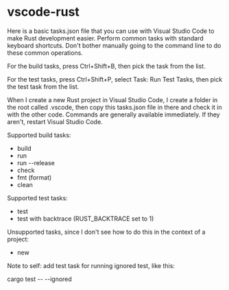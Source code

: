 # vscode-rust

Here is a basic tasks.json file that you can use with Visual Studio Code to make Rust development easier. Perform common tasks with standard keyboard shortcuts. Don't bother manually going to the command line to do these common operations.

For the build tasks, press Ctrl+Shift+B, then pick the task from the list.

For the test tasks, press Ctrl+Shift+P, select Task: Run Test Tasks, then pick the test task from the list.

When I create a new Rust project in Visual Studio Code, I create a folder in the root called .vscode, then copy this tasks.json file in there and check it in with the other code. Commands are generally available immediately. If they aren't, restart Visual Studio Code.

Supported build tasks:
- build
- run
- run --release
- check
- fmt (format)
- clean

Supported test tasks:
- test
- test with backtrace (RUST_BACKTRACE set to 1)

Unsupported tasks, since I don't see how to do this in the context of a project:
- new

Note to self: add test task for running ignored test, like this:

cargo test -- --ignored
